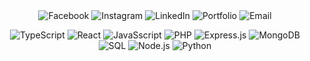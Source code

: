 <div align="center">
  <!-- Facebook -->
  <a href="https://facebook.com/profile.php?id=100093050435995" target="_blank" style="text-decoration: none;">
    <img src="https://img.shields.io/badge/Facebook-1877F2?style=for-the-badge&logo=facebook&logoColor=white&color=662d91" alt="Facebook" style="border: none; padding: 0;"/>
  </a>

  <!-- Instagram -->
  <a href="https://instagram.com/yourprofile" target="_blank" style="text-decoration: none;">
    <img src="https://img.shields.io/badge/Instagram-E4405F?style=for-the-badge&logo=instagram&logoColor=white&color=662d91" alt="Instagram" style="border: none; padding: 0;"/>
  </a>

  <!-- LinkedIn -->
  <a href="https://linkedin.com/in/bryanlomerio" target="_blank" style="text-decoration: none;">
    <img src="https://img.shields.io/badge/LinkedIn-0A66C2?style=for-the-badge&logo=linkedin&logoColor=white&color=662d91" alt="LinkedIn" style="border: none; padding: 0;"/>
  </a>

  <!-- Portfolio -->
  <a href="https://lomerio.cloud" target="_blank" style="text-decoration: none;">
    <img src="https://img.shields.io/badge/Portfolio-000000?style=for-the-badge&logo=About&logoColor=white&color=662d91" alt="Portfolio" style="border: none; padding: 0;"/>
  </a>

  <!-- Email -->
  <a href="mailto:bryanlomerioanino@gmail.com" target="_blank" style="text-decoration: none;">
    <img src="https://img.shields.io/badge/Email-D14836?style=for-the-badge&logo=gmail&logoColor=white&color=662d91" alt="Email" style="border: none; padding: 0;"/>
  </a>
</div>
<div align="center">
  
  ![TypeScript](https://img.shields.io/badge/TypeScript-007ACC?style=for-the-badge&logo=typescript&logoColor=white&color=662d91)
  ![React](https://img.shields.io/badge/React-61DAFB?style=for-the-badge&logo=react&logoColor=white&color=662d91)
  ![JavaSscript](https://img.shields.io/badge/JavaScript-F7DF1E?style=for-the-badge&logo=javascript&logoColor=white&color=662d91)
  ![PHP](https://img.shields.io/badge/PHP-777BB4?style=for-the-badge&logo=php&logoColor=white&color=662d91)
  ![Express.js](https://img.shields.io/badge/Express.js-404D59?style=for-the-badge&logo=express&logoColor=white&color=662d91)
  ![MongoDB](https://img.shields.io/badge/MongoDB-47A248?style=for-the-badge&logo=mongodb&logoColor=white&color=662d91)
  ![SQL](https://img.shields.io/badge/SQL-4479A1?style=for-the-badge&logo=sql&logoColor=white&color=662d91)
  ![Node.js](https://img.shields.io/badge/Node.js-339933?style=for-the-badge&logo=node.js&logoColor=white&color=662d91)
  ![Python](https://img.shields.io/badge/Python-3776AB?style=for-the-badge&logo=python&logoColor=white&color=662d91)

</div>
